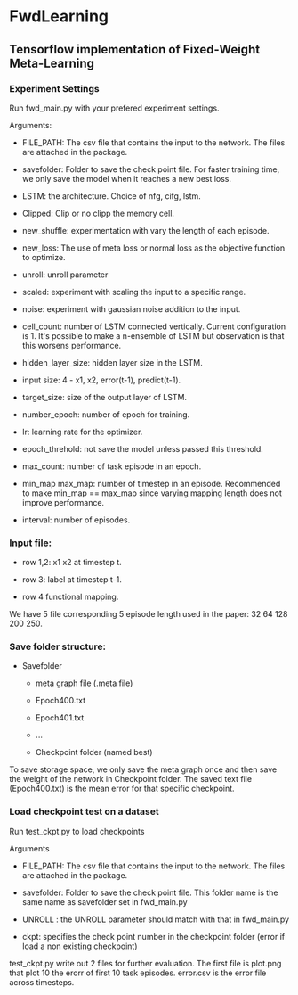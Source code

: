 # FwdLearning
## Tensorflow implementation of Fixed-Weight Meta-Learning

### Experiment Settings
Run fwd_main.py with your prefered experiment settings.

Arguments:

* FILE_PATH: The csv file that contains the input to the network. The files are attached in the package.

* savefolder: Folder to save the check point file. For faster training time, we only save the model when it reaches a new best loss.

* LSTM: the architecture. Choice of nfg, cifg, lstm.

* Clipped: Clip or no clipp the memory cell.

* new_shuffle: experimentation with vary the length of each episode.

* new_loss: The use of meta loss or normal loss as the objective function to optimize.

* unroll: unroll parameter

* scaled: experiment with scaling the input to a specific range.

* noise: experiment with gaussian noise addition to the input.

* cell_count: number of LSTM connected vertically. Current configuration is 1. It's possible to make a n-ensemble of LSTM but observation is that this worsens performance. 

* hidden_layer_size: hidden layer size in the LSTM.

* input size: 4 - x1, x2, error(t-1), predict(t-1).

* target_size: size of the output layer of LSTM.

* number_epoch: number of epoch for training.

* lr: learning rate for the optimizer.

* epoch_threhold: not save the model unless passed this threshold.

* max_count: number of task episode in an epoch.

* min_map max_map: number of timestep in an episode. Recommended to make min_map == max_map since varying mapping length does not improve performance.

* interval: number of episodes. 

### Input file:
* row 1,2: x1 x2 at timestep t.

* row 3: label at timestep t-1.

* row 4 functional mapping.

We have 5 file corresponding 5 episode length used in the paper: 32 64 128 200 250.

### Save folder structure:

* Savefolder

  * meta graph file (.meta file)
  
  * Epoch400.txt
  
  * Epoch401.txt
  
  * ...
  
  * Checkpoint folder (named best)

To save storage space, we only save the meta graph once and then save the weight of the network in Checkpoint folder. The saved text file (Epoch400.txt) is the mean error for that specific checkpoint. 

### Load checkpoint test on a dataset

Run test_ckpt.py to load checkpoints

Arguments

* FILE_PATH: The csv file that contains the input to the network. The files are attached in the package.

* savefolder: Folder to save the check point file. This folder name is the same name as savefolder set in fwd_main.py

* UNROLL : the UNROLL parameter should match with that in fwd_main.py

* ckpt: specifies the check point number in the checkpoint folder (error if load a non existing checkpoint)

test_ckpt.py write out 2 files for further evaluation. The first file is plot.png that plot 10 the erorr of first 10 task episodes. error.csv is the error file across timesteps. 
